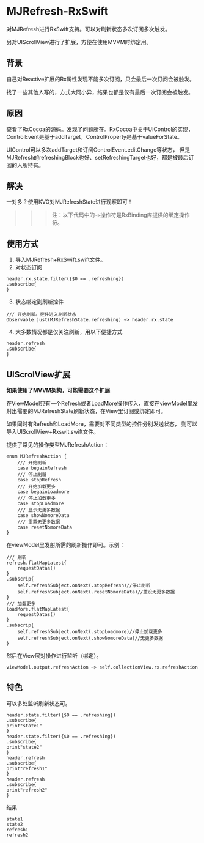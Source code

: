 # MJRefresh-RxSwift
对MJRefresh进行RxSwift支持。可以对刷新状态多次订阅多次触发。

另对UIScrollView进行了扩展，方便在使用MVVM时绑定用。

## 背景
自己对Reactive扩展的Rx属性发现不能多次订阅，只会最后一次订阅会被触发。

找了一些其他人写的，方式大同小异，结果也都是仅有最后一次订阅会被触发。

## 原因
查看了RxCocoa的源码。发现了问题所在。RxCocoa中关于UIControl的实现，ControlEvent是基于addTarget，ControlProperty是基于valueForState。

UIControl可以多次addTarget和订阅ControlEvent.editChange等状态，
但是MJRefresh的refreshingBlock也好、setRefreshingTarget也好，都是被最后订阅的人所持有。

## 解决
一对多？使用KVO对MJRefreshState进行观察即可！

>>> 注：以下代码中的```~>```操作符是RxBinding库提供的绑定操作符。

## 使用方式

1. 导入MJRefresh+RxSwift.swift文件。
2. 对状态订阅

```
header.rx.state.filter({$0 == .refreshing})
.subscribe{
}
```

3. 状态绑定到刷新控件
```
/// 开始刷新。控件进入刷新状态
Observable.just(MJRefreshState.refreshing) ~> header.rx.state
```

4. 大多数情况都是仅关注刷新，用以下便捷方式

```
header.refresh
.subscribe{
}
```


## UIScrolView扩展

**如果使用了MVVM架构，可能需要这个扩展**

在ViewModel只有一个Refresh或者LoadMore操作传入，直接在viewModel里发射出需要的MJRefreshState刷新状态，在View里订阅或绑定即可。

如果同时有Refresh和LoadMore，需要对不同类型的控件分别发送状态， 则可以导入UIScrollView+Rxswit.swift文件。

提供了常见的操作类型MJRefreshAction：
```
enum MJRefreshAction {
    /// 开始刷新
    case begainRefresh
    /// 停止刷新
    case stopRefresh
    /// 开始加载更多
    case begainLoadmore
    /// 停止加载更多
    case stopLoadmore
    /// 显示无更多数据
    case showNomoreData
    /// 重置无更多数据
    case resetNomoreData
}
```
在viewModel里发射所需的刷新操作即可。示例：
```
/// 刷新
refresh.flatMapLatest{
    requestDatas()
}
.subscrip{
    self.refreshSubject.onNext(.stopRefresh)//停止刷新
    self.refreshSubject.onNext(.resetNomoreData)//重设无更多数据
}
/// 加载更多
loadMore.flatMapLatest{
    requestDatas()
}
.subscrip{
    self.refreshSubject.onNext(.stopLoadmore)//停止加载更多
    self.refreshSubject.onNext(.showNomoreData)//无更多数据
}
```


然后在View层对操作进行监听（绑定）。

```
viewModel.output.refreshAction ~> self.collectionView.rx.refreshAction
```

## 特色

可以多处监听刷新状态可。
```
header.state.filter({$0 == .refreshing})
.subscribe{
print"state1"
}
header.state.filter({$0 == .refreshing})
.subscribe{
print"state2"
}
header.refresh
.subscribe{
print"refresh1"
}
header.refresh
.subscribe{
print"refresh2"
}
```

结果
```
state1
state2
refresh1
refresh2
```




